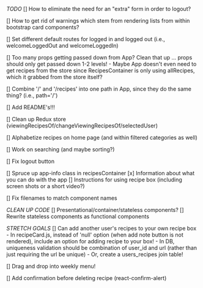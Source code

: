 *TODO*
[] How to eliminate the need for an "extra" form in order to logout?

[] How to get rid of warnings which stem from rendering lists from within bootstrap card components?

[] Set different default routes for logged in and logged out (i.e., welcomeLoggedOut and welcomeLoggedIn)

[] Too many props getting passed down from App? Clean that up ... props should only get passed down 1-2 levels!
    - Maybe App doesn't even need to get recipes from the store since RecipesContainer is only using allRecipes, which it grabbed from the store itself?

[] Combine '/' and '/recipes' into one path in App, since they do the same thing? (i.e., path='/')
    
[] Add README's!!!

[] Clean up Redux store (viewingRecipesOf/changeViewingRecipesOf/selectedUser)

[] Alphabetize recipes on home page (and within filtered categories as well)

[] Work on searching (and maybe sorting?)

[] Fix logout button 

[] Spruce up app-info class in recipesContainer
    [x] Information about what you can do with the app
    [] Instructions for using recipe box (including screen shots or a short video?)

[] Fix filenames to match component names

*CLEAN UP CODE*
[] Presentational/container/stateless components?
[] Rewrite stateless components as functional components

*STRETCH GOALS*
[] Can add another user's recipes to your own recipe box
    - In recipeCard.js, instead of 'null' option (when add note button is not rendered), include an option for adding recipe to your box!
    - In DB, uniqueness validation should be combination of user_id and url (rather than just requiring the url be unique)
    - Or, create a users_recipes join table!

[] Drag and drop into weekly menu!

[] Add confirmation before deleting recipe (react-confirm-alert)

